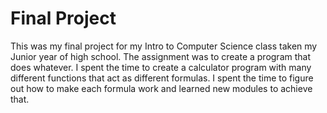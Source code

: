 # Final Project
This was my final project for my Intro to Computer Science class taken my Junior year of high school. The assignment was to create a program that does whatever. I spent the time to create a calculator program with many different functions that act as different formulas. I spent the time to figure out how to make each formula work and learned new modules to achieve that.
